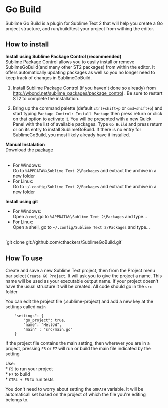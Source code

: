 # Go Build

Sublime Go Build is a plugin for Sublime Text 2 that will help you create a Go project structure, and run/build/test your project from withing the editor.

## How to install

<b>Install using Sublime Package Control (recommended)</b><br>
Sublime Package Control allows you to easily install or remove SublimeGoBuild(and many other ST2 packages) from within the editor. It offers automatically updating packages as well so you no longer need to keep track of changes in SublimeGoBuild.

1. Install Sublime Package Control (if you haven't done so already) from http://wbond.net/sublime_packages/package_control . Be sure to restart ST2 to complete the installation.

2. Bring up the command palette (default `ctrl+shift+p` or `cmd+shift+p`) and start typing `Package Control: Install Package` then press return or click on that option to activate it. You will be presented with a new Quick Panel with the list of available packages. Type `Go Build` and press return or on its entry to install SublimeGoBuild. If there is no entry for SublimeGoBuild, you most likely already have it installed.

<b>Manual Instalation</b><br>
Download the [package](https://github.com/cthackers/SublimeGoBuild/zipball/master)<br><br>
* For Windows:<br>
Go to `%APPDATA%\Sublime Text 2\Packages` and extract the archive in a new folder<br>
* For Linux:<br>
Go to `~/.config/Sublime Text 2/Packages` and extract the archive in a new folder

<b>Install using git</b><br>
* For Windows:<br>
Open a `cmd`, go to `%APPDATA%\Sublime Text 2\Packages` and type...<br>
* For Linux:<br>
Open a shell, go to `~/.config/Sublime Text 2/Packages` and type...<br>
<br>
`git clone git://github.com/cthackers/SublimeGoBuild.git`

## How To use
Create and save a new Sublime Text project, then from the Project menu bar select `Create GO Project`. 
It will ask you to give the project a name. This name will be used as your executable output name.
If your project doesn't have the usual structure it will be created. All code should go in the `src` folder

You can edit the project file (.sublime-project) and add a new key at the settings called `main` 

```
	"settings": {
        "go_project": true, 
        "name": "HelloW",
        "main" : "src/main.go"
    }
```

If the project file contains the main setting, then wherever you are in a project, pressing `F5` or `F7` 
will run or build the main file indicated by the setting

Use:<br>
	* `F5` to run your project<br>
	* `F7` to build<br>
	* `CTRL + F5` to run tests<br>


You don't need to worry about setting the `GOPATH` variable. It will be automaticall set based on the project of which the file you're editing belongs to.